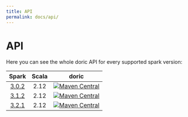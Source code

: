 ```yaml
---
title: API
permalink: docs/api/
---
```



# API

Here you can see the whole doric API for every supported spark version:

|    Spark     | Scala |                                                                                  doric                                                                                  |
|:------------:|:-----:|:-----------------------------------------------------------------------------------------------------------------------------------------------------------------------:|
| [3.0.2](3.0) | 2.12  | [![Maven Central](https://img.shields.io/maven-central/v/org.hablapps/doric_3-0_2.12)](https://mvnrepository.com/artifact/org.hablapps/doric_3-0_2.12/0.0.4) |
| [3.1.2](3.1) | 2.12  | [![Maven Central](https://img.shields.io/maven-central/v/org.hablapps/doric_3-1_2.12)](https://mvnrepository.com/artifact/org.hablapps/doric_3-1_2.12/0.0.4) |
| [3.2.1](3.2) | 2.12  | [![Maven Central](https://img.shields.io/maven-central/v/org.hablapps/doric_3-2_2.12)](https://mvnrepository.com/artifact/org.hablapps/doric_3-2_2.12/0.0.4) |
